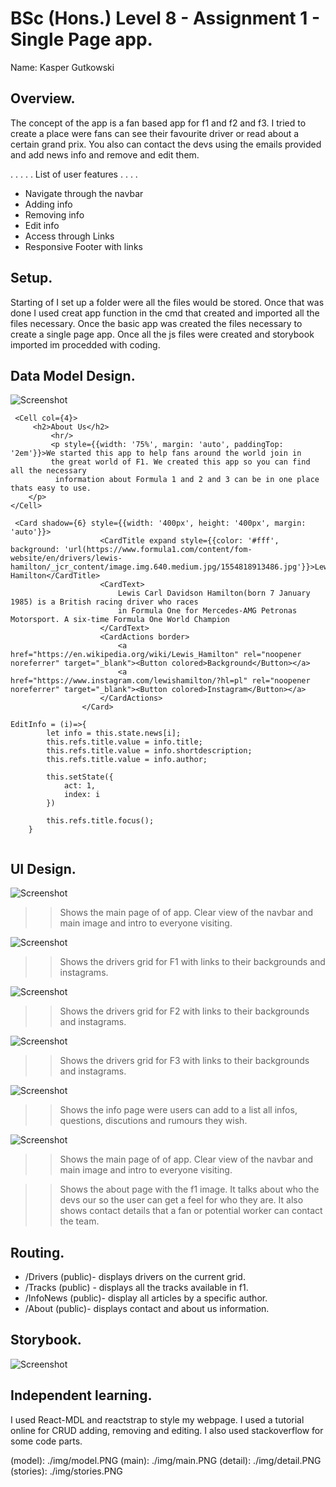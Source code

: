 # BSc (Hons.) Level 8 - Assignment 1 - Single Page app.

Name: Kasper Gutkowski

## Overview.

The concept of the app is a fan based app for f1 and f2 and f3. I tried to create a place were fans can see their
favourite driver or read about a certain grand prix. You also can contact the devs using the emails provided and add news info 
and remove and edit them.

. . . . . List of user features  . . . .

- Navigate through the navbar
- Adding info
- Removing info
- Edit info
- Access through Links
- Responsive Footer with links

## Setup.

Starting of I set up a folder were all the files would be stored. Once that was done I used creat app function in the cmd
that created and imported all the files necessary. Once the basic app was created the files necessary to create a single page app.
Once all the js files were created and storybook imported im procedded with coding.


## Data Model Design.

![Screenshot](model.PNG)

~~~
 <Cell col={4}>
     <h2>About Us</h2>
         <hr/>
         <p style={{width: '75%', margin: 'auto', paddingTop: '2em'}}>We started this app to help fans around the world join in
         the great world of F1. We created this app so you can find all the necessary
          information about Formula 1 and 2 and 3 can be in one place thats easy to use.
    </p>
</Cell>

 <Card shadow={6} style={{width: '400px', height: '400px', margin: 'auto'}}>
                    <CardTitle expand style={{color: '#fff', background: 'url(https://www.formula1.com/content/fom-website/en/drivers/lewis-hamilton/_jcr_content/image.img.640.medium.jpg/1554818913486.jpg'}}>Lewis Hamilton</CardTitle>
                    <CardText>
                        Lewis Carl Davidson Hamilton(born 7 January 1985) is a British racing driver who races 
                        in Formula One for Mercedes-AMG Petronas Motorsport. A six-time Formula One World Champion
                    </CardText>
                    <CardActions border>
                        <a href="https://en.wikipedia.org/wiki/Lewis_Hamilton" rel="noopener noreferrer" target="_blank"><Button colored>Background</Button></a>
                        <a href="https://www.instagram.com/lewishamilton/?hl=pl" rel="noopener noreferrer" target="_blank"><Button colored>Instagram</Button></a>
                    </CardActions>
                </Card>

EditInfo = (i)=>{
        let info = this.state.news[i];
        this.refs.title.value = info.title;
        this.refs.title.value = info.shortdescription;
        this.refs.title.value = info.author;
        
        this.setState({
            act: 1,
            index: i
        })

        this.refs.title.focus();
    }


~~~
## UI Design.

![Screenshot](main.PNG)

>> Shows the main page of of app. Clear view of the navbar and main image and intro to everyone visiting.

![Screenshot](f1.PNG)

>> Shows the drivers grid for F1 with links to their backgrounds and instagrams.

![Screenshot](f2.PNG)

>>Shows the drivers grid for F2 with links to their backgrounds and instagrams.

![Screenshot](f3.PNG)

>>Shows the drivers grid for F3 with links to their backgrounds and instagrams.

![Screenshot](info.PNG)

>> Shows the info page were users can add to a list all infos, questions, discutions and rumours they wish.

![Screenshot](detail.PNG)


>> Shows the main page of of app. Clear view of the navbar and main image and intro to everyone visiting.

>> Shows the about page with the f1 image. It talks about who the devs our so the user can get a feel for who they are. It also shows contact details that a fan or potential worker can contact the team.

## Routing.

- /Drivers (public)- displays drivers on the current grid.
- /Tracks (public) - displays all the tracks available in f1.
- /InfoNews (public)- display all articles by a specific author.
- /About (public)- displays contact and about us information.

## Storybook.

![Screenshot](stories.PNG)

## Independent learning.

I used React-MDL and reactstrap to style my webpage. I used a tutorial online for CRUD adding, removing and editing. I also used stackoverflow for some code parts.

(model): ./img/model.PNG
(main): ./img/main.PNG
(detail): ./img/detail.PNG
(stories): ./img/stories.PNG

